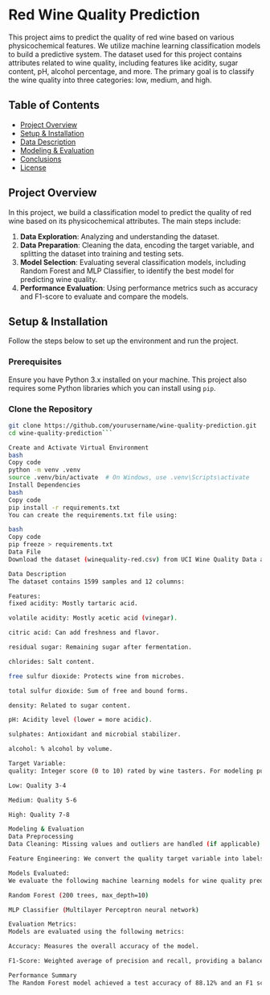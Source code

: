# Red Wine Quality Prediction

This project aims to predict the quality of red wine based on various physicochemical features. We utilize machine learning classification models to build a predictive system. The dataset used for this project contains attributes related to wine quality, including features like acidity, sugar content, pH, alcohol percentage, and more. The primary goal is to classify the wine quality into three categories: low, medium, and high.

## Table of Contents

- [Project Overview](#project-overview)
- [Setup & Installation](#setup--installation)
- [Data Description](#data-description)
- [Modeling & Evaluation](#modeling--evaluation)
- [Conclusions](#conclusions)
- [License](#license)

## Project Overview

In this project, we build a classification model to predict the quality of red wine based on its physicochemical attributes. The main steps include:

1. **Data Exploration**: Analyzing and understanding the dataset.
2. **Data Preparation**: Cleaning the data, encoding the target variable, and splitting the dataset into training and testing sets.
3. **Model Selection**: Evaluating several classification models, including Random Forest and MLP Classifier, to identify the best model for predicting wine quality.
4. **Performance Evaluation**: Using performance metrics such as accuracy and F1-score to evaluate and compare the models.

## Setup & Installation

Follow the steps below to set up the environment and run the project.

### Prerequisites

Ensure you have Python 3.x installed on your machine. This project also requires some Python libraries which you can install using `pip`.

### Clone the Repository

```bash
git clone https://github.com/yourusername/wine-quality-prediction.git
cd wine-quality-prediction```

Create and Activate Virtual Environment
bash
Copy code
python -m venv .venv
source .venv/bin/activate  # On Windows, use .venv\Scripts\activate
Install Dependencies
bash
Copy code
pip install -r requirements.txt
You can create the requirements.txt file using:

bash
Copy code
pip freeze > requirements.txt
Data File
Download the dataset (winequality-red.csv) from UCI Wine Quality Data and save it in the root directory of the project.

Data Description
The dataset contains 1599 samples and 12 columns:

Features:
fixed acidity: Mostly tartaric acid.

volatile acidity: Mostly acetic acid (vinegar).

citric acid: Can add freshness and flavor.

residual sugar: Remaining sugar after fermentation.

chlorides: Salt content.

free sulfur dioxide: Protects wine from microbes.

total sulfur dioxide: Sum of free and bound forms.

density: Related to sugar content.

pH: Acidity level (lower = more acidic).

sulphates: Antioxidant and microbial stabilizer.

alcohol: % alcohol by volume.

Target Variable:
quality: Integer score (0 to 10) rated by wine tasters. For modeling purposes, we categorize this into three labels:

Low: Quality 3-4

Medium: Quality 5-6

High: Quality 7-8

Modeling & Evaluation
Data Preprocessing
Data Cleaning: Missing values and outliers are handled (if applicable).

Feature Engineering: We convert the quality target variable into labels (low, medium, high) and numeric labels (0, 1, 2) for classification.

Models Evaluated:
We evaluate the following machine learning models for wine quality prediction:

Random Forest (200 trees, max_depth=10)

MLP Classifier (Multilayer Perceptron neural network)

Evaluation Metrics:
Models are evaluated using the following metrics:

Accuracy: Measures the overall accuracy of the model.

F1-Score: Weighted average of precision and recall, providing a balance between the two.

Performance Summary
The Random Forest model achieved a test accuracy of 88.12% and an F1 score of 85.96%. On the other hand, the MLP Classifier showed a test accuracy of 84.38% and an F1 score of 80.73%.


